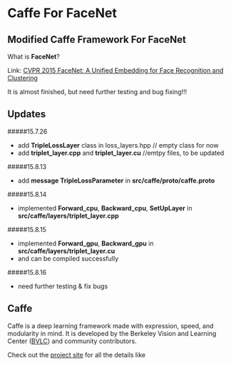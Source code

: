 # Caffe For FaceNet

## Modified Caffe Framework For FaceNet
What is **FaceNet**?

Link: [CVPR 2015 FaceNet: A Unified Embedding for Face Recognition and Clustering](http://arxiv.org/abs/1503.03832)

It is almost finished, but need further testing and bug fixing!!!

## Updates
#####15.7.26
- add **TripleLossLayer** class in loss_layers.hpp // empty class for now
- add **triplet_layer.cpp** and **triplet_layer.cu** //emtpy files, to be updated

#####15.8.13
- add **message TripleLossParameter** in **src/caffe/proto/caffe.proto**

#####15.8.14
- implemented **Forward_cpu**, **Backward_cpu**, **SetUpLayer** in **src/caffe/layers/triplet_layer.cpp**

#####15.8.15
- implemented **Forward_gpu**, **Backward_gpu** in **src/caffe/layers/triplet_layer.cu**
- and can be compiled successfully

#####15.8.16
- need further testing & fix bugs

## Caffe
Caffe is a deep learning framework made with expression, speed, and modularity in mind.
It is developed by the Berkeley Vision and Learning Center ([BVLC](http://bvlc.eecs.berkeley.edu)) and community contributors.

Check out the [project site](http://caffe.berkeleyvision.org) for all the details like
